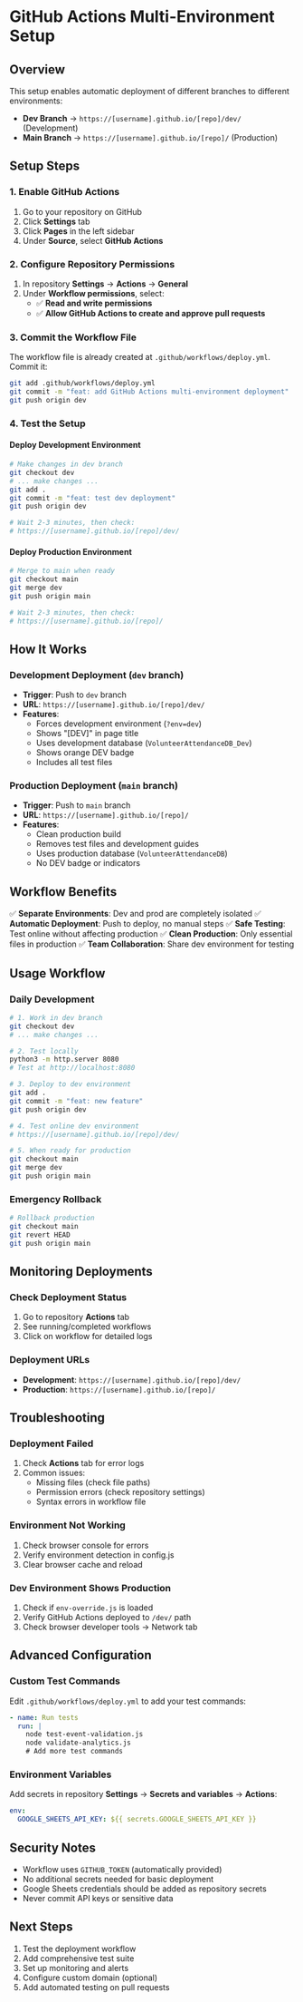 # GitHub Actions Multi-Environment Setup

## Overview

This setup enables automatic deployment of different branches to different environments:

- **Dev Branch** → `https://[username].github.io/[repo]/dev/` (Development)
- **Main Branch** → `https://[username].github.io/[repo]/` (Production)

## Setup Steps

### 1. Enable GitHub Actions

1. Go to your repository on GitHub
2. Click **Settings** tab
3. Click **Pages** in the left sidebar
4. Under **Source**, select **GitHub Actions**

### 2. Configure Repository Permissions

1. In repository **Settings** → **Actions** → **General**
2. Under **Workflow permissions**, select:
   - ✅ **Read and write permissions**
   - ✅ **Allow GitHub Actions to create and approve pull requests**

### 3. Commit the Workflow File

The workflow file is already created at `.github/workflows/deploy.yml`. Commit it:

```bash
git add .github/workflows/deploy.yml
git commit -m "feat: add GitHub Actions multi-environment deployment"
git push origin dev
```

### 4. Test the Setup

#### Deploy Development Environment
```bash
# Make changes in dev branch
git checkout dev
# ... make changes ...
git add .
git commit -m "feat: test dev deployment"
git push origin dev

# Wait 2-3 minutes, then check:
# https://[username].github.io/[repo]/dev/
```

#### Deploy Production Environment
```bash
# Merge to main when ready
git checkout main
git merge dev
git push origin main

# Wait 2-3 minutes, then check:
# https://[username].github.io/[repo]/
```

## How It Works

### Development Deployment (`dev` branch)
- **Trigger**: Push to `dev` branch
- **URL**: `https://[username].github.io/[repo]/dev/`
- **Features**:
  - Forces development environment (`?env=dev`)
  - Shows "[DEV]" in page title
  - Uses development database (`VolunteerAttendanceDB_Dev`)
  - Shows orange DEV badge
  - Includes all test files

### Production Deployment (`main` branch)
- **Trigger**: Push to `main` branch  
- **URL**: `https://[username].github.io/[repo]/`
- **Features**:
  - Clean production build
  - Removes test files and development guides
  - Uses production database (`VolunteerAttendanceDB`)
  - No DEV badge or indicators

## Workflow Benefits

✅ **Separate Environments**: Dev and prod are completely isolated
✅ **Automatic Deployment**: Push to deploy, no manual steps
✅ **Safe Testing**: Test online without affecting production
✅ **Clean Production**: Only essential files in production
✅ **Team Collaboration**: Share dev environment for testing

## Usage Workflow

### Daily Development
```bash
# 1. Work in dev branch
git checkout dev
# ... make changes ...

# 2. Test locally
python3 -m http.server 8080
# Test at http://localhost:8080

# 3. Deploy to dev environment
git add .
git commit -m "feat: new feature"
git push origin dev

# 4. Test online dev environment
# https://[username].github.io/[repo]/dev/

# 5. When ready for production
git checkout main
git merge dev
git push origin main
```

### Emergency Rollback
```bash
# Rollback production
git checkout main
git revert HEAD
git push origin main
```

## Monitoring Deployments

### Check Deployment Status
1. Go to repository **Actions** tab
2. See running/completed workflows
3. Click on workflow for detailed logs

### Deployment URLs
- **Development**: `https://[username].github.io/[repo]/dev/`
- **Production**: `https://[username].github.io/[repo]/`

## Troubleshooting

### Deployment Failed
1. Check **Actions** tab for error logs
2. Common issues:
   - Missing files (check file paths)
   - Permission errors (check repository settings)
   - Syntax errors in workflow file

### Environment Not Working
1. Check browser console for errors
2. Verify environment detection in config.js
3. Clear browser cache and reload

### Dev Environment Shows Production
1. Check if `env-override.js` is loaded
2. Verify GitHub Actions deployed to `/dev/` path
3. Check browser developer tools → Network tab

## Advanced Configuration

### Custom Test Commands
Edit `.github/workflows/deploy.yml` to add your test commands:

```yaml
- name: Run tests
  run: |
    node test-event-validation.js
    node validate-analytics.js
    # Add more test commands
```

### Environment Variables
Add secrets in repository **Settings** → **Secrets and variables** → **Actions**:

```yaml
env:
  GOOGLE_SHEETS_API_KEY: ${{ secrets.GOOGLE_SHEETS_API_KEY }}
```

## Security Notes

- Workflow uses `GITHUB_TOKEN` (automatically provided)
- No additional secrets needed for basic deployment
- Google Sheets credentials should be added as repository secrets
- Never commit API keys or sensitive data

## Next Steps

1. Test the deployment workflow
2. Add comprehensive test suite
3. Set up monitoring and alerts
4. Configure custom domain (optional)
5. Add automated testing on pull requests